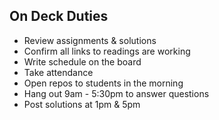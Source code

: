 ## On Deck Duties

* Review assignments & solutions
* Confirm all links to readings are working
* Write schedule on the board
* Take attendance
* Open repos to students in the morning
* Hang out 9am - 5:30pm to answer questions
* Post solutions at 1pm & 5pm
